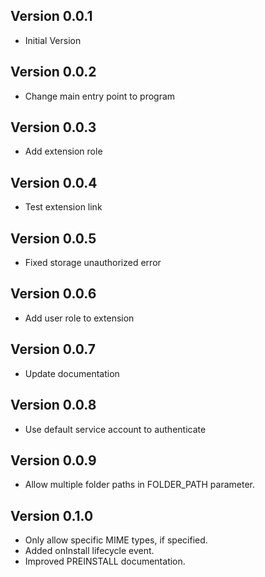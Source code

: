 ## Version 0.0.1

- Initial Version

## Version 0.0.2

- Change main entry point to program

## Version 0.0.3

- Add extension role

## Version 0.0.4

- Test extension link

## Version 0.0.5

- Fixed storage unauthorized error

## Version 0.0.6

- Add user role to extension

## Version 0.0.7

- Update documentation

## Version 0.0.8

- Use default service account to authenticate

## Version 0.0.9

- Allow multiple folder paths in FOLDER_PATH parameter.

## Version 0.1.0

- Only allow specific MIME types, if specified.
- Added onInstall lifecycle event.
- Improved PREINSTALL documentation.
